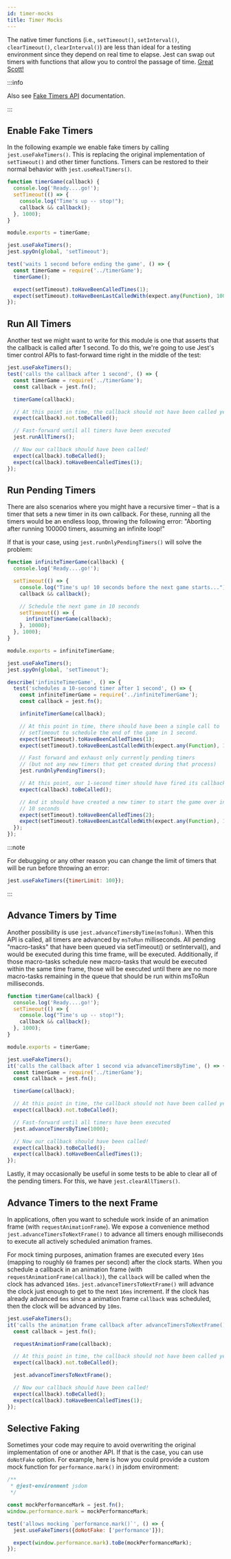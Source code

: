```yaml
---
id: timer-mocks
title: Timer Mocks
---
```


The native timer functions (i.e., `setTimeout()`, `setInterval()`, `clearTimeout()`, `clearInterval()`) are less than ideal for a testing environment since they depend on real time to elapse. Jest can swap out timers with functions that allow you to control the passage of time. [Great Scott!](https://www.youtube.com/watch?v=QZoJ2Pt27BY)

:::info

Also see [Fake Timers API](JestObjectAPI.md#fake-timers) documentation.

:::

## Enable Fake Timers

In the following example we enable fake timers by calling `jest.useFakeTimers()`. This is replacing the original implementation of `setTimeout()` and other timer functions. Timers can be restored to their normal behavior with `jest.useRealTimers()`.

```javascript title="timerGame.js"
function timerGame(callback) {
  console.log('Ready....go!');
  setTimeout(() => {
    console.log("Time's up -- stop!");
    callback && callback();
  }, 1000);
}

module.exports = timerGame;
```

```javascript title="__tests__/timerGame-test.js"
jest.useFakeTimers();
jest.spyOn(global, 'setTimeout');

test('waits 1 second before ending the game', () => {
  const timerGame = require('../timerGame');
  timerGame();

  expect(setTimeout).toHaveBeenCalledTimes(1);
  expect(setTimeout).toHaveBeenLastCalledWith(expect.any(Function), 1000);
});
```

## Run All Timers

Another test we might want to write for this module is one that asserts that the callback is called after 1 second. To do this, we're going to use Jest's timer control APIs to fast-forward time right in the middle of the test:

```javascript
jest.useFakeTimers();
test('calls the callback after 1 second', () => {
  const timerGame = require('../timerGame');
  const callback = jest.fn();

  timerGame(callback);

  // At this point in time, the callback should not have been called yet
  expect(callback).not.toBeCalled();

  // Fast-forward until all timers have been executed
  jest.runAllTimers();

  // Now our callback should have been called!
  expect(callback).toBeCalled();
  expect(callback).toHaveBeenCalledTimes(1);
});
```

## Run Pending Timers

There are also scenarios where you might have a recursive timer – that is a timer that sets a new timer in its own callback. For these, running all the timers would be an endless loop, throwing the following error: "Aborting after running 100000 timers, assuming an infinite loop!"

If that is your case, using `jest.runOnlyPendingTimers()` will solve the problem:

```javascript title="infiniteTimerGame.js"
function infiniteTimerGame(callback) {
  console.log('Ready....go!');

  setTimeout(() => {
    console.log("Time's up! 10 seconds before the next game starts...");
    callback && callback();

    // Schedule the next game in 10 seconds
    setTimeout(() => {
      infiniteTimerGame(callback);
    }, 10000);
  }, 1000);
}

module.exports = infiniteTimerGame;
```

```javascript title="__tests__/infiniteTimerGame-test.js"
jest.useFakeTimers();
jest.spyOn(global, 'setTimeout');

describe('infiniteTimerGame', () => {
  test('schedules a 10-second timer after 1 second', () => {
    const infiniteTimerGame = require('../infiniteTimerGame');
    const callback = jest.fn();

    infiniteTimerGame(callback);

    // At this point in time, there should have been a single call to
    // setTimeout to schedule the end of the game in 1 second.
    expect(setTimeout).toHaveBeenCalledTimes(1);
    expect(setTimeout).toHaveBeenLastCalledWith(expect.any(Function), 1000);

    // Fast forward and exhaust only currently pending timers
    // (but not any new timers that get created during that process)
    jest.runOnlyPendingTimers();

    // At this point, our 1-second timer should have fired its callback
    expect(callback).toBeCalled();

    // And it should have created a new timer to start the game over in
    // 10 seconds
    expect(setTimeout).toHaveBeenCalledTimes(2);
    expect(setTimeout).toHaveBeenLastCalledWith(expect.any(Function), 10000);
  });
});
```

:::note

For debugging or any other reason you can change the limit of timers that will be run before throwing an error:

```js
jest.useFakeTimers({timerLimit: 100});
```

:::

## Advance Timers by Time

Another possibility is use `jest.advanceTimersByTime(msToRun)`. When this API is called, all timers are advanced by `msToRun` milliseconds. All pending "macro-tasks" that have been queued via setTimeout() or setInterval(), and would be executed during this time frame, will be executed. Additionally, if those macro-tasks schedule new macro-tasks that would be executed within the same time frame, those will be executed until there are no more macro-tasks remaining in the queue that should be run within msToRun milliseconds.

```javascript title="timerGame.js"
function timerGame(callback) {
  console.log('Ready....go!');
  setTimeout(() => {
    console.log("Time's up -- stop!");
    callback && callback();
  }, 1000);
}

module.exports = timerGame;
```

```javascript title="__tests__/timerGame-test.js"
jest.useFakeTimers();
it('calls the callback after 1 second via advanceTimersByTime', () => {
  const timerGame = require('../timerGame');
  const callback = jest.fn();

  timerGame(callback);

  // At this point in time, the callback should not have been called yet
  expect(callback).not.toBeCalled();

  // Fast-forward until all timers have been executed
  jest.advanceTimersByTime(1000);

  // Now our callback should have been called!
  expect(callback).toBeCalled();
  expect(callback).toHaveBeenCalledTimes(1);
});
```

Lastly, it may occasionally be useful in some tests to be able to clear all of the pending timers. For this, we have `jest.clearAllTimers()`.

## Advance Timers to the next Frame

In applications, often you want to schedule work inside of an animation frame (with `requestAnimationFrame`). We expose a convenience method `jest.advanceTimersToNextFrame()` to advance all timers enough milliseconds to execute all actively scheduled animation frames.

For mock timing purposes, animation frames are executed every `16ms` (mapping to roughly `60` frames per second) after the clock starts. When you schedule a callback in an animation frame (with `requestAnimationFrame(callback)`), the `callback` will be called when the clock has advanced `16ms`. `jest.advanceTimersToNextFrame()` will advance the clock just enough to get to the next `16ms` increment. If the clock has already advanced `6ms` since a animation frame `callback` was scheduled, then the clock will be advanced by `10ms`.

```javascript
jest.useFakeTimers();
it('calls the animation frame callback after advanceTimersToNextFrame()', () => {
  const callback = jest.fn();

  requestAnimationFrame(callback);

  // At this point in time, the callback should not have been called yet
  expect(callback).not.toBeCalled();

  jest.advanceTimersToNextFrame();

  // Now our callback should have been called!
  expect(callback).toBeCalled();
  expect(callback).toHaveBeenCalledTimes(1);
});
```

## Selective Faking

Sometimes your code may require to avoid overwriting the original implementation of one or another API. If that is the case, you can use `doNotFake` option. For example, here is how you could provide a custom mock function for `performance.mark()` in jsdom environment:

```js
/**
 * @jest-environment jsdom
 */

const mockPerformanceMark = jest.fn();
window.performance.mark = mockPerformanceMark;

test('allows mocking `performance.mark()`', () => {
  jest.useFakeTimers({doNotFake: ['performance']});

  expect(window.performance.mark).toBe(mockPerformanceMark);
});
```
